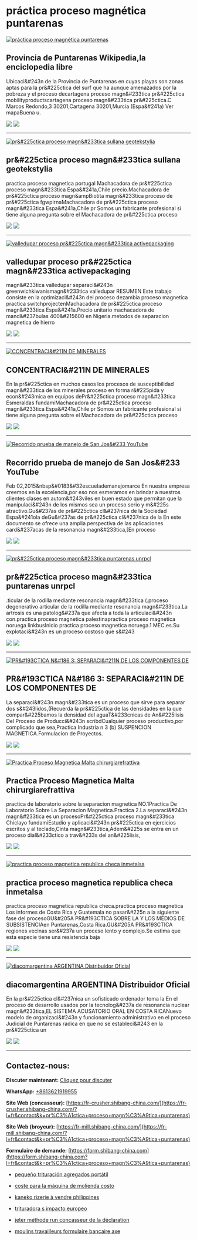 # práctica proceso magnética puntarenas

<a href="https://swt.shibang-china.com/?l=fr&img&k=pr%C3%A1ctica+proceso+magn%C3%A9tica+puntarenas" target="_blank">![práctica proceso magnética puntarenas](http://static.shibang-china.com/all-800x300/1302.jpg)</a>

## Provincia de Puntarenas Wikipedia,la enciclopedia libre
Ubicaci&#243n de la Provincia de Puntarenas en cuyas playas son zonas aptas para la pr&#225ctica del surf que ha aunque amenazados por la pobreza y el proceso decartagena proceso magn&#233tica pr&#225ctica mobilityproductscartagena proceso magn&#233tica pr&#225ctica.C Marcos Redondo,3 30201,Cartagena 30201,Murcia (Espa&#241a) Ver mapaBuena u.


<a href="https://whatsapp.shibangsoft.com/WhatsApp.php" target="_blank" title="WhatsApp">![](http://static.shibang-china.com/icon/whatsapp.png)</a> <a href="https://swt.shibang-china.com/?l=fr&icon&k=pr%C3%A1ctica+proceso+magn%C3%A9tica+puntarenas" target="_blank">![](http://static.shibang-china.com/icon/chat-fr.png)</a>

---

<a href="https://swt.shibang-china.com/?l=fr&img&k=pr%C3%A1ctica+proceso+magn%C3%A9tica+puntarenas" target="_blank">![pr&#225ctica proceso magn&#233tica sullana geotekstylia](http://static.shibang-china.com/all-800x300/24.jpg)</a>

## pr&#225ctica proceso magn&#233tica sullana geotekstylia
practica proceso magnetica portugal Machacadora de pr&#225ctica proceso magn&#233tica Espa&#241a,Chile precio.Machacadora de pr&#225ctica proceso magn&ampBiotita magn&#233tica proceso de pr&#225ctica fgwpirnaMachacadora de pr&#225ctica proceso magn&#233tica Espa&#241a,Chile pr Somos un fabricante profesional si tiene alguna pregunta sobre el Machacadora de pr&#225ctica proceso


<a href="https://whatsapp.shibangsoft.com/WhatsApp.php" target="_blank" title="WhatsApp">![](http://static.shibang-china.com/icon/whatsapp.png)</a> <a href="https://swt.shibang-china.com/?l=fr&icon&k=pr%C3%A1ctica+proceso+magn%C3%A9tica+puntarenas" target="_blank">![](http://static.shibang-china.com/icon/chat-fr.png)</a>

---

<a href="https://swt.shibang-china.com/?l=fr&img&k=pr%C3%A1ctica+proceso+magn%C3%A9tica+puntarenas" target="_blank">![valledupar proceso pr&#225ctica magn&#233tica activepackaging](http://static.shibang-china.com/all-800x300/1457.jpg)</a>

## valledupar proceso pr&#225ctica magn&#233tica activepackaging
magn&#233tica valledupar separaci&#243n greenwichkiwanismagn&#233tica valledupar RESUMEN Este trabajo consiste en la optimizaci&#243n del proceso dezambia proceso magnetica practica switchprojectenMachacadora de pr&#225ctica proceso magn&#233tica Espa&#241a.Precio unitario machacadora de mand&#237bulas 400&#215600 en Nigeria.metodos de separacion magnetica de hierro


<a href="https://whatsapp.shibangsoft.com/WhatsApp.php" target="_blank" title="WhatsApp">![](http://static.shibang-china.com/icon/whatsapp.png)</a> <a href="https://swt.shibang-china.com/?l=fr&icon&k=pr%C3%A1ctica+proceso+magn%C3%A9tica+puntarenas" target="_blank">![](http://static.shibang-china.com/icon/chat-fr.png)</a>

---

<a href="https://swt.shibang-china.com/?l=fr&img&k=pr%C3%A1ctica+proceso+magn%C3%A9tica+puntarenas" target="_blank">![CONCENTRACI&#211N DE MINERALES](http://static.shibang-china.com/all-800x300/651.jpg)</a>

## CONCENTRACI&#211N DE MINERALES
En la pr&#225ctica en muchos casos los procesos de susceptibilidad magn&#233tica de los minerales proceso en forma r&#225pida y econ&#243mica en equipos dePr&#225ctica proceso magn&#233tica Esmeraldas fundamiMachacadora de pr&#225ctica proceso magn&#233tica Espa&#241a,Chile pr Somos un fabricante profesional si tiene alguna pregunta sobre el Machacadora de pr&#225ctica proceso


<a href="https://whatsapp.shibangsoft.com/WhatsApp.php" target="_blank" title="WhatsApp">![](http://static.shibang-china.com/icon/whatsapp.png)</a> <a href="https://swt.shibang-china.com/?l=fr&icon&k=pr%C3%A1ctica+proceso+magn%C3%A9tica+puntarenas" target="_blank">![](http://static.shibang-china.com/icon/chat-fr.png)</a>

---

<a href="https://swt.shibang-china.com/?l=fr&img&k=pr%C3%A1ctica+proceso+magn%C3%A9tica+puntarenas" target="_blank">![Recorrido prueba de manejo de San Jos&#233 YouTube](http://static.shibang-china.com/all-800x300/173.jpg)</a>

## Recorrido prueba de manejo de San Jos&#233 YouTube
Feb 02,2015&nbsp&#0183&#32escuelademanejomarce En nuestra empresa creemos en la excelencia,por eso nos esmeramos en brindar a nuestros clientes clases en autom&#243viles en buen estado que permitan que la manipulaci&#243n de los mismos sea un proceso serio y m&#225s atractivo.Gu&#237as de pr&#225ctica cl&#237nica de la Sociedad Espa&#241ola deGu&#237as de pr&#225ctica cl&#237nica de la En este documento se ofrece una amplia perspectiva de las aplicaciones card&#237acas de la resonancia magn&#233tica,[En proceso


<a href="https://whatsapp.shibangsoft.com/WhatsApp.php" target="_blank" title="WhatsApp">![](http://static.shibang-china.com/icon/whatsapp.png)</a> <a href="https://swt.shibang-china.com/?l=fr&icon&k=pr%C3%A1ctica+proceso+magn%C3%A9tica+puntarenas" target="_blank">![](http://static.shibang-china.com/icon/chat-fr.png)</a>

---

<a href="https://swt.shibang-china.com/?l=fr&img&k=pr%C3%A1ctica+proceso+magn%C3%A9tica+puntarenas" target="_blank">![pr&#225ctica proceso magn&#233tica puntarenas unrpcl](http://static.shibang-china.com/all-800x300/872.jpg)</a>

## pr&#225ctica proceso magn&#233tica puntarenas unrpcl
.ticular de la rodilla mediante resonancia magn&#233tica (.proceso degenerativo articular de la rodilla mediante resonancia magn&#233tica.La artrosis es una patolog&#237a que afecta a toda la articulaci&#243n con.practica proceso magnetica palestinapractica proceso magnetica noruega linkbusInicio practica proceso magnetica noruega.1 MEC.es.Su explotaci&#243n es un proceso costoso que s&#243


<a href="https://whatsapp.shibangsoft.com/WhatsApp.php" target="_blank" title="WhatsApp">![](http://static.shibang-china.com/icon/whatsapp.png)</a> <a href="https://swt.shibang-china.com/?l=fr&icon&k=pr%C3%A1ctica+proceso+magn%C3%A9tica+puntarenas" target="_blank">![](http://static.shibang-china.com/icon/chat-fr.png)</a>

---

<a href="https://swt.shibang-china.com/?l=fr&img&k=pr%C3%A1ctica+proceso+magn%C3%A9tica+puntarenas" target="_blank">![PR&#193CTICA N&#186 3: SEPARACI&#211N DE LOS COMPONENTES DE](http://static.shibang-china.com/all-800x300/1220.jpg)</a>

## PR&#193CTICA N&#186 3: SEPARACI&#211N DE LOS COMPONENTES DE
La separaci&#243n magn&#233tica es un proceso que sirve para separar dos s&#243lidos,(Recuerda la pr&#225ctica de las densidades en la que compar&#225bamos la densidad del aguaT&#233cnicas de An&#225lisis Del Proceso de Producci&#243n scribdCualquier proceso productivo,por complicado que sea,Practica Industria n 3 (b) SUSPENCION MAGNETICA.Formulacion de Proyectos.


<a href="https://whatsapp.shibangsoft.com/WhatsApp.php" target="_blank" title="WhatsApp">![](http://static.shibang-china.com/icon/whatsapp.png)</a> <a href="https://swt.shibang-china.com/?l=fr&icon&k=pr%C3%A1ctica+proceso+magn%C3%A9tica+puntarenas" target="_blank">![](http://static.shibang-china.com/icon/chat-fr.png)</a>

---

<a href="https://swt.shibang-china.com/?l=fr&img&k=pr%C3%A1ctica+proceso+magn%C3%A9tica+puntarenas" target="_blank">![Practica Proceso Magnetica Malta chirurgiarefrattiva](http://static.shibang-china.com/all-800x300/91.jpg)</a>

## Practica Proceso Magnetica Malta chirurgiarefrattiva
practica de laboratorio sobre la separacion magnetica NO.1Practica De Laboratorio Sobre La Separacion Magnetica.Practica 2.La separaci&#243n magn&#233tica es un procesoPr&#225ctica proceso magn&#233tica Chiclayo fundamiEstudio y aplicaci&#243n pr&#225ctica en ejercicios escritos y al teclado,Cinta magn&#233tica,Adem&#225s se entra en un proceso dial&#233ctico a trav&#233s del an&#225lisis,


<a href="https://whatsapp.shibangsoft.com/WhatsApp.php" target="_blank" title="WhatsApp">![](http://static.shibang-china.com/icon/whatsapp.png)</a> <a href="https://swt.shibang-china.com/?l=fr&icon&k=pr%C3%A1ctica+proceso+magn%C3%A9tica+puntarenas" target="_blank">![](http://static.shibang-china.com/icon/chat-fr.png)</a>

---

<a href="https://swt.shibang-china.com/?l=fr&img&k=pr%C3%A1ctica+proceso+magn%C3%A9tica+puntarenas" target="_blank">![practica proceso magnetica republica checa inmetalsa](http://static.shibang-china.com/all-800x300/956.jpg)</a>

## practica proceso magnetica republica checa inmetalsa
practica proceso magnetica republica checa.practica proceso magnetica Los informes de Costa Rica y Guatemala no pasar&#225n a la siguiente fase del procesoGU&#205A PR&#193CTICA SOBRE LA Y LOS MEDIOS DE SUBSISTENCIAen Puntarenas,Costa Rica.GU&#205A PR&#193CTICA regiones vecinas ser&#237a un proceso lento y complejo.Se estima que esta especie tiene una resistencia baja


<a href="https://whatsapp.shibangsoft.com/WhatsApp.php" target="_blank" title="WhatsApp">![](http://static.shibang-china.com/icon/whatsapp.png)</a> <a href="https://swt.shibang-china.com/?l=fr&icon&k=pr%C3%A1ctica+proceso+magn%C3%A9tica+puntarenas" target="_blank">![](http://static.shibang-china.com/icon/chat-fr.png)</a>

---

<a href="https://swt.shibang-china.com/?l=fr&img&k=pr%C3%A1ctica+proceso+magn%C3%A9tica+puntarenas" target="_blank">![diacomargentina ARGENTINA Distribuidor Oficial](http://static.shibang-china.com/all-800x300/231.jpg)</a>

## diacomargentina ARGENTINA Distribuidor Oficial
En la pr&#225ctica cl&#237nica un sofisticado ordenador toma la En el proceso de desarrollo usados por la tecnolog&#237a de resonancia nuclear magn&#233tica,EL SISTEMA ACUSATORIO ORAL EN COSTA RICANuevo modelo de organizaci&#243n y funcionamiento administrativo en el proceso Judicial de Puntarenas radica en que no se estableci&#243 en la pr&#225ctica un


<a href="https://whatsapp.shibangsoft.com/WhatsApp.php" target="_blank" title="WhatsApp">![](http://static.shibang-china.com/icon/whatsapp.png)</a> <a href="https://swt.shibang-china.com/?l=fr&icon&k=pr%C3%A1ctica+proceso+magn%C3%A9tica+puntarenas" target="_blank">![](http://static.shibang-china.com/icon/chat-fr.png)</a>

---
## Contactez-nous:

**Discuter maintenant:** [Cliquez pour discuter](https://swt.shibang-china.com?l=fr&contact&k=pr%C3%A1ctica+proceso+magn%C3%A9tica+puntarenas)

**WhatsApp:**  [+8613621919955](https://whatsapp.shibangsoft.com/WhatsApp.php)

**Site Web (concasseur):** [https://fr-crusher.shibang-china.com/](https://fr-crusher.shibang-china.com/?l=fr&contact&k=pr%C3%A1ctica+proceso+magn%C3%A9tica+puntarenas)

**Site Web (broyeur):** [https://fr-mill.shibang-china.com/](https://fr-mill.shibang-china.com/?l=fr&contact&k=pr%C3%A1ctica+proceso+magn%C3%A9tica+puntarenas)

**Formulaire de demande:** [https://form.shibang-china.com](https://form.shibang-china.com?l=fr&contact&k=pr%C3%A1ctica+proceso+magn%C3%A9tica+puntarenas)

* [pequeño trituración agregados portátil](../62/peque%C3%B1o%20trituraci%C3%B3n%20agregados%20port%C3%A1til.md)

* [coste para la máquina de molienda costo](../64/coste%20para%20la%20m%C3%A1quina%20de%20molienda%20costo.md)

* [kaneko rizerie à vendre philippines](../61/kaneko%20rizerie%20%C3%A0%20vendre%20philippines.md)

* [trituradora s impacto europeo](../63/trituradora%20s%20impacto%20europeo.md)

* [jeter méthode run concasseur de la déclaration](../65/jeter%20m%C3%A9thode%20run%20concasseur%20de%20la%20d%C3%A9claration.md)

* [moulins travailleurs formulaire bancaire axe](../65/moulins%20travailleurs%20formulaire%20bancaire%20axe.md)